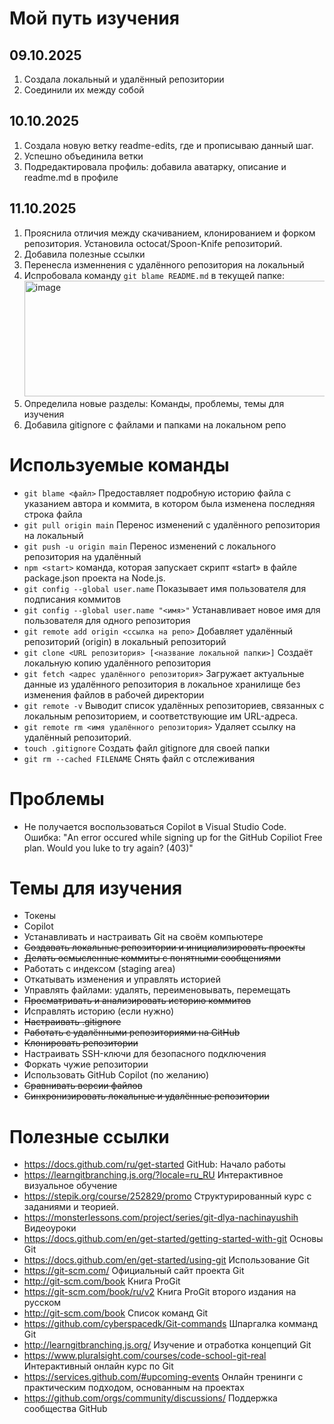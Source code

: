 # Мой путь изучения

## 09.10.2025

1. Создала локальный и удалённый репозитории
2. Соединили их между собой

## 10.10.2025

1. Создала новую ветку readme-edits, где и прописываю данный шаг. 
2. Успешно объединила ветки
3. Подредактировала профиль: добавила аватарку, описание и readme.md в профиле

## 11.10.2025

1. Прояснила отличия между скачиванием, клонированием и форком репозитория. Установила octocat/Spoon-Knife репозиторий.
2. Добавила полезные ссылки
3. Перенесла изменнения с удалённого репозитория на локальный
4. Испробовала команду `git blame README.md` в текущей папке: <img width="896" height="185" alt="image" src="https://github.com/user-attachments/assets/37641a0f-d4ed-4e49-872d-8a67aa69f652" />
5. Определила новые разделы: Команды, проблемы, темы для изучения
6. Добавила gitignore c файлами и папками на локальном репо



# Используемые команды 

- `git blame <файл>` Предоставляет подробную историю файла с указанием автора и коммита, в котором была изменена последняя строка файла
- `git pull origin main` Перенос изменений с удалённого репозитория на локальный
- `git push -u origin main` Перенос изменений с локального репозитория на удалённый
- `npm <start>` команда, которая запускает скрипт «start» в файле package.json проекта на Node.js.
- `git config --global user.name` Показывает имя пользователя для подписания коммитов
- `git config --global user.name "<имя>"` Устанавливает новое имя для пользователя для одного репозитория
- `git remote add origin <ссылка на репо>` Добавляет удалённый репозиторий (origin) в локальный репозиторий
- `git clone <URL репозитория> [<название локальной папки>]` Создаёт локальную копию удалённого репозитория
- `git fetch <адрес удалённого репозитория>` Загружает актуальные данные из удалённого репозитория в локальное хранилище без изменения файлов в рабочей директории
- `git remote -v` Выводит список удалённых репозиториев, связанных с локальным репозиторием, и соответствующие им URL-адреса.
- `git remote rm <имя удалённого репозитория>` Удаляет ссылку на удалённый репозиторий.
- `touch .gitignore` Создать файл gitignore для своей папки
- `git rm --cached FILENAME` Снять файл с отслеживания


# Проблемы

- Не получается воспользоваться Copilot в Visual Studio Code. Ошибка: "An error occured while signing up for the GitHub Copiliot Free plan. Would you luke to try again? (403)"


# Темы для изучения

- Токены
- Copilot
- Устанавливать и настраивать Git на своём компьютере 
- ~~Создавать локальные репозитории и инициализировать проекты~~
- ~~Делать осмысленные коммиты с понятными сообщениями~~
- Работать с индексом (staging area)
- Откатывать изменения и управлять историей
- Управлять файлами: удалять, переименовывать, перемещать
- ~~Просматривать и анализировать историю коммитов~~
- Исправлять историю (если нужно)
- ~~Настраивать .gitignore~~
- ~~Работать с удалёнными репозиториями на GitHub~~
- ~~Клонировать репозитории~~
- Настраивать SSH-ключи для безопасного подключения 
- Форкать чужие репозитории
- Использовать GitHub Copilot (по желанию)
- ~~Сравнивать версии файлов~~
- ~~Синхронизировать локальные и удалённые репозитории~~


# Полезные ссылки

- https://docs.github.com/ru/get-started GitHub: Начало работы
- https://learngitbranching.js.org/?locale=ru_RU Интерактивное визуальное обучение
- https://stepik.org/course/252829/promo Структурированный курс с заданиями и теорией.
- https://monsterlessons.com/project/series/git-dlya-nachinayushih Видеоуроки
- https://docs.github.com/en/get-started/getting-started-with-git Основы Git
- https://docs.github.com/en/get-started/using-git Использование Git
- https://git-scm.com/ Официальный сайт проекта Git
- http://git-scm.com/book Книга ProGit
- https://git-scm.com/book/ru/v2 Книга ProGit второго издания на русском
- http://git-scm.com/book Список команд Git
- https://github.com/cyberspacedk/Git-commands Шпаргалка комманд Git
- http://learngitbranching.js.org/ Изучение и отработка концепций Git
- https://www.pluralsight.com/courses/code-school-git-real Интерактивный онлайн курс по Git
- https://services.github.com/#upcoming-events Онлайн тренинги с практическим подходом, основанным на проектах
- https://github.com/orgs/community/discussions/ Поддержка сообщества GitHub
